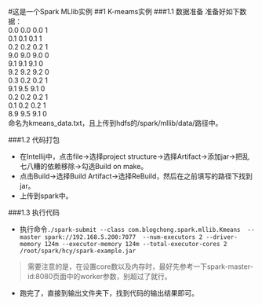 #这是一个Spark MLlib实例
##1 K-meams实例
###1.1 数据准备
准备好如下数据：<br>
0.0 0.0 0.0 1<br>
0.1 0.1 0.1 1<br>
0.2 0.2 0.2 1<br>
9.0 9.0 9.0 0<br>
9.1 9.1 9.1 0<br>
9.2 9.2 9.2 0<br>
0.3 0.2 0.2 1<br>
9.1 9.5 9.1 0<br>
0.2 0.2 0.2 1<br>
0.1 0.2 0.2 1<br>
8.9 9.5 9.1 0<br>
命名为kmeans_data.txt，且上传到hdfs的/spark/mllib/data/路径中。<br>

###1.2 代码打包
* 在Intellij中，点击file->选择project structure->选择Artifact->添加jar->把乱七八糟的依赖移除->勾选Build on make。<br>
* 点击Build->选择Build Artifact->选择ReBuild，然后在之前填写的路径下找到jar。<br>
* 上传到spark中。<br>

###1.3 执行代码
* 执行命令`./spark-submit --class com.blogchong.spark.mllib.Kmeans  --master spark://192.168.5.200:7077  --num-executors 2 --driver-memory 124m --executor-memory 124m --total-executor-cores 2  /root/spark/hcy/spark-example.jar`<br>
>需要注意的是，在设置core数以及内存时，最好先参考一下spark-master-id:8080页面中的worker参数，别超过了就行。<br>
* 跑完了，直接到输出文件夹下，找到代码的输出结果即可。<br>

